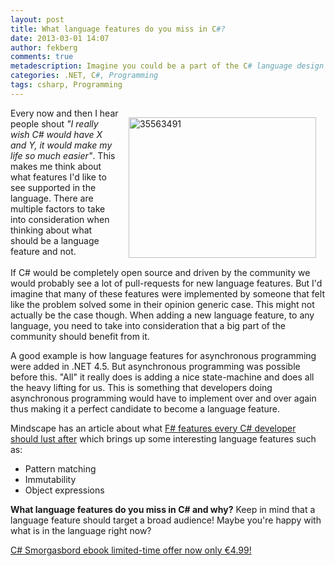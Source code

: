 ```yaml
---
layout: post
title: What language features do you miss in C#?
date: 2013-03-01 14:07
author: fekberg
comments: true
metadescription: Imagine you could be a part of the C# language design team, what features would you like to add?
categories: .NET, C#, Programming
tags: csharp, Programming
---
```

<img src="http://cdn.filipekberg.se/fekberg-blog/wp-content/uploads/2013/03/35563491-300x225.jpg" alt="35563491" width="300" height="225" class="alignright size-medium wp-image-1808" style="float: right; padding: 15px;" />Every now and then I hear people shout <em>"I really wish C# would have X and Y, it would make my life so much easier"</em>. This makes me think about what features I'd like to see supported in the language. There are multiple factors to take into consideration when thinking about what should be a language feature and not.<br/><br/>If C# would be completely open source and driven by the community we would probably see a lot of pull-requests for new language features. But I'd imagine that many of these features were implemented by someone that felt like the problem solved some in their opinion generic case. This might not actually be the case though. When adding a new language feature, to any language, you need to take into consideration that a big part of the community should benefit from it.<!--excerpt-->

A good example is how language features for asynchronous programming were added in .NET 4.5. But asynchronous programming was possible before this. "All" it really does is adding a nice state-machine and does all the heavy lifting for us. This is something that developers doing asynchronous programming would have to implement over and over again thus making it a perfect candidate to become a language feature.

Mindscape has an article about what <a href="http://www.mindscapehq.com/blog/index.php/2012/03/27/5-12-f-features-every-c-programmer-should-lust-after/">F# features every C# developer should lust after</a> which brings up some interesting language features such as:

<ul>
	<li>Pattern matching</li>
	<li>Immutability</li>
	<li>Object expressions</li>
</ul>

<strong>What language features do you miss in C# and why?</strong>  Keep in mind that a language feature should target a broad audience! Maybe you're happy with what is in the language right now?

<a href="http://www.filipekberg.se/2013/02/26/c-smorgasbord-ebook-limited-time-offer-now-only-e4-99/" target="_blank">C# Smorgasbord ebook limited-time offer now only €4.99!</a>

